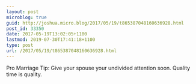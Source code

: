 ```yaml
---
layout: post
microblog: true
guid: http://joshua.micro.blog/2017/05/19/t865387048160636928.html
post_id: 33350
date: 2017-05-19T13:02:05+1100
lastmod: 2019-07-30T17:41:18+1100
type: post
url: /2017/05/19/t865387048160636928.html
---
```

Pro Marriage Tip: Give your spouse your undivided attention soon. Quality time is quality.
